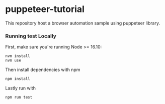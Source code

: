# puppeteer-tutorial

This repository host a browser automation sample using puppeteer library.

### Running test Locally

First, make sure you're running Node >= 16.10:

```
nvm install
nvm use
```

Then install dependencies with npm

```
npm install
```

Lastly run with
```
npm run test
```